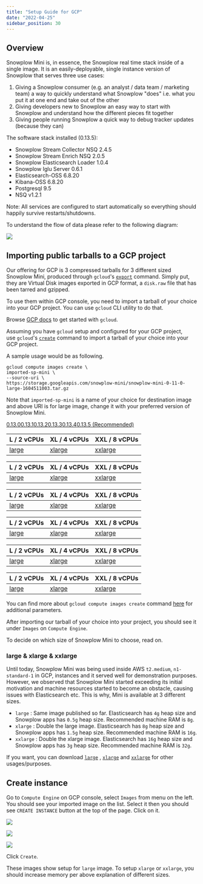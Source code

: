 ```yaml
---
title: "Setup Guide for GCP"
date: "2022-04-25"
sidebar_position: 30
---
```


## Overview

Snowplow Mini is, in essence, the Snowplow real time stack inside of a single image. It is an easily-deployable, single instance version of Snowplow that serves three use cases:

1. Giving a Snowplow consumer (e.g. an analyst / data team / marketing team) a way to quickly understand what Snowplow "does" i.e. what you put it at one end and take out of the other
2. Giving developers new to Snowplow an easy way to start with Snowplow and understand how the different pieces fit together
3. Giving people running Snowplow a quick way to debug tracker updates (because they can)

The software stack installed (0.13.5):

- Snowplow Stream Collector NSQ 2.4.5
- Snowplow Stream Enrich NSQ 2.0.5
- Snowplow Elasticsearch Loader 1.0.4
- Snowplow Iglu Server 0.6.1
- Elasticsearch-OSS 6.8.20
- Kibana-OSS 6.8.20
- Postgresql 9.5
- NSQ v1.2.1

Note: All services are configured to start automatically so everything should happily survive restarts/shutdowns.

To understand the flow of data please refer to the following diagram:

![](images/snowplow-mini-topology.jpg)

## Importing public tarballs to a GCP project

Our offering for GCP is 3 compressed tarballs for 3 different sized Snowplow Mini, produced through `gcloud`'s [`export`](https://cloud.google.com/sdk/gcloud/reference/compute/images/export) command. Simply put, they are Virtual Disk images exported in GCP format, a `disk.raw` file that has been tarred and gzipped.

To use them within GCP console, you need to import a tarball of your choice into your GCP project. You can use `gcloud` CLI utility to do that.

Browse [GCP docs](https://cloud.google.com/sdk/docs/quickstarts) to get started with `gcloud`.

Assuming you have `gcloud` setup and configured for your GCP project, use `gcloud`'s [`create`](https://cloud.google.com/sdk/gcloud/reference/compute/images/create) command to import a tarball of your choice into your GCP project.

A sample usage would be as following.

```
gcloud compute images create \
imported-sp-mini \
--source-uri \
https://storage.googleapis.com/snowplow-mini/snowplow-mini-0-11-0-large-1604511003.tar.gz
```

Note that `imported-sp-mini` is a name of your choice for destination image and above URI is for large image, change it with your preferred version of Snowplow Mini.

[0.13.0](#tab-0130)[0.13.1](#tab-0131-1)[0.13.2](#tab-0132)[0.13.3](#tab-0133)[0.13.4](#tab-0134)[0.13.5 (Recommended)](#tab-0135-recommended)

| L / 2 vCPUs | XL / 4 vCPUs | XXL / 8 vCPUs |
| --- | --- | --- |
| [large](https://storage.googleapis.com/snowplow-mini/snowplow-mini-0-13-0-large-1638804903.tar.gz) | [xlarge](https://storage.googleapis.com/snowplow-mini/snowplow-mini-0-13-0-xlarge-1638805323.tar.gz) | [xxlarge](https://storage.googleapis.com/snowplow-mini/snowplow-mini-0-13-0-xxlarge-1638805116.tar.gz) |

| L / 2 vCPUs | XL / 4 vCPUs | XXL / 8 vCPUs |
| --- | --- | --- |
| [large](https://storage.googleapis.com/snowplow-mini/snowplow-mini-0-13-1-large-1639060143.tar.gz) | [xlarge](https://storage.googleapis.com/snowplow-mini/snowplow-mini-0-13-1-xlarge-1639060147.tar.gz) | [xxlarge](https://storage.googleapis.com/snowplow-mini/snowplow-mini-0-13-1-xxlarge-1639060205.tar.gz) |

| L / 2 vCPUs | XL / 4 vCPUs | XXL / 8 vCPUs |
| --- | --- | --- |
| [large](https://storage.googleapis.com/snowplow-mini/snowplow-mini-0-13-2-large-1639576471.tar.gz) | [xlarge](https://storage.googleapis.com/snowplow-mini/snowplow-mini-0-13-2-xlarge-1639576437.tar.gz) | [xxlarge](https://storage.googleapis.com/snowplow-mini/snowplow-mini-0-13-2-xxlarge-1639576436.tar.gz) |

| L / 2 vCPUs | XL / 4 vCPUs | XXL / 8 vCPUs |
| --- | --- | --- |
| [large](https://storage.googleapis.com/snowplow-mini/snowplow-mini-0-13-3-large-1639677917.tar.gz) | [xlarge](https://storage.googleapis.com/snowplow-mini/snowplow-mini-0-13-3-xlarge-1639677930.tar.gz) | [xxlarge](https://storage.googleapis.com/snowplow-mini/snowplow-mini-0-13-3-xxlarge-1639677909.tar.gz) |

| L / 2 vCPUs | XL / 4 vCPUs | XXL / 8 vCPUs |
| --- | --- | --- |
| [large](https://storage.googleapis.com/snowplow-mini/snowplow-mini-0-13-4-large-1640085762.tar.gz) | [xlarge](https://storage.googleapis.com/snowplow-mini/snowplow-mini-0-13-4-xlarge-1640085693.tar.gz) | [xxlarge](https://storage.googleapis.com/snowplow-mini/snowplow-mini-0-13-4-xxlarge-1640085690.tar.gz) |

| L / 2 vCPUs | XL / 4 vCPUs | XXL / 8 vCPUs |
| --- | --- | --- |
| [large](https://storage.googleapis.com/snowplow-mini/snowplow-mini-0-13-5-large-1640259064.tar.gz) | [xlarge](https://storage.googleapis.com/snowplow-mini/snowplow-mini-0-13-5-xlarge-1640259059.tar.gz) | [xxlarge](https://storage.googleapis.com/snowplow-mini/snowplow-mini-0-13-5-xxlarge-1640259096.tar.gz) |

You can find more about `gcloud compute images create` command [here](https://cloud.google.com/sdk/gcloud/reference/compute/images/create) for additional parameters.

After importing our tarball of your choice into your project, you should see it under `Images` on `Compute Engine`.

To decide on which size of Snowplow Mini to choose, read on.

### [](https://github.com/snowplow/snowplow-mini/wiki/Setup-guide-GCP#large--xlarge--xxlarge)large & xlarge & xxlarge

Until today, Snowplow Mini was being used inside AWS `t2.medium`, `n1-standard-1` in GCP, instances and it served well for demonstration purposes. However, we observed that Snowplow Mini started exceeding its initial motivation and machine resources started to become an obstacle, causing issues with Elasticsearch etc. This is why, Mini is available at 3 different sizes.

- `large` : Same image published so far. Elasticsearch has `4g` heap size and Snowplow apps has `0.5g` heap size. Recommended machine RAM is `8g`.
- `xlarge` : Double the large image. Elasticsearch has `8g` heap size and Snowplow apps has `1.5g` heap size. Recommended machine RAM is `16g`.
- `xxlarge` : Double the xlarge image. Elasticsearch has `16g` heap size and Snowplow apps has `3g` heap size. Recommended machine RAM is `32g`.

If you want, you can download [`large`](https://storage.googleapis.com/snowplow-mini/snowplow-mini-0-12-6-large-1620758445.tar.gz) , [`xlarge`](https://storage.googleapis.com/snowplow-mini/snowplow-mini-0-12-6-xlarge-1620748932.tar.gz) and [`xxlarge`](https://storage.googleapis.com/snowplow-mini/snowplow-mini-0-12-6-xxlarge-1620748943.tar.gz) for other usages/purposes.

## Create instance

Go to `Compute Engine` on GCP console, select `Images` from menu on the left. You should see your imported image on the list. Select it then you should see `CREATE INSTANCE` button at the top of the page. Click on it.

![](images/create-instance.png)

![](images/create-instance-2.png)

![](images/create-instance-3.png)

Click `Create`.

These images show setup for `large` image. To setup `xlarge` or `xxlarge`, you should increase memory per above explanation of different sizes.
